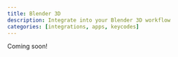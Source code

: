 ```yaml
---
title: Blender 3D
description: Integrate into your Blender 3D workflow
categories: [integrations, apps, keycodes]
---
```


Coming soon!